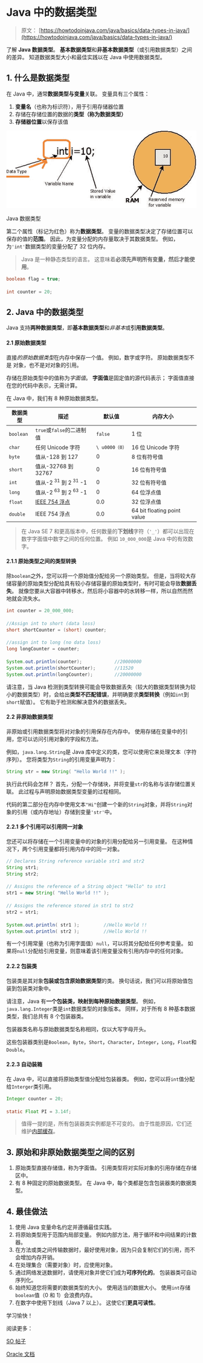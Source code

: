 # Java 中的数据类型

> 原文： [https://howtodoinjava.com/java/basics/data-types-in-java/](https://howtodoinjava.com/java/basics/data-types-in-java/)

了解 **Java 数据类型**。 **基本数据类型**和**非基本数据类型**（或引用数据类型）之间的差异。 知道数据类型大小和最佳实践以在 Java 中使用数据类型。

## 1\. 什么是数据类型

在 Java 中，通常**数据类型与变量**关联。 变量具有三个属性：

1.  **变量名**（也称为标识符），用于引用存储器位置
2.  存储在存储位置的数据的**类型（称为数据类型）**
3.  **存储器位置**以保存该值

![Java Data Type](img/771f05d3a28e6b0c0e8e738c1700ca33.png)

Java 数据类型

第二个属性（标记为红色）称为**数据类型**。 变量的数据类型决定了存储位置可以保存的值的**范围**。 因此，为变量分配的内存量取决于其数据类型。 例如，为`'int'`数据类型的变量分配了 32 位内存。

> Java 是一种静态类型的语言。 这意味着**必须先声明所有变量，然后才能使用**。

```java
boolean flag = true;

int counter = 20;

```

## 2\. Java 中的数据类型

Java 支持**两种数据类型**，即**基本数据类型**和*非基本*或**引用数据类型**。

#### 2.1 原始数据类型

直接*的原始数据类型*在内存中保存一个值。 例如，数字或字符。 原始数据类型不是
对象，也不是对对象的引用。

存储在原始类型中的值称为*字面值*。 **字面值**是固定值的源代码表示； 字面值直接在您的代码中表示，无需计算。

在 Java 中，我们有 8 种原始数据类型。

| 数据类型 | 描述 | 默认值 | 内存大小 |
| --- | --- | --- | --- |
| `boolean` | `true`或`false`的二进制值 | `false` | 1 位 |
| `char` | 任何 Unicode 字符 | `\ u0000（0）` | 16 位 Unicode 字符 |
| `byte` | 值从-128 到 127 | 0 | 8 位有符号值 |
| `short` | 值从-32768 到 32767 | 0 | 16 位有符号值 |
| `int` | 值从-2 <sup>31</sup> 到 2 <sup>31</sup> -1 | 0 | 32 位有符号值 |
| `long` | 值从-2 <sup>63</sup> 到 2 <sup>63</sup> -1 | 0 | 64 位浮点值 |
| `float` | [IEEE 754 浮点](https://en.wikipedia.org/wiki/IEEE_754) | 0.0 | 32 位浮点值 |
| `double` | IEEE 754 浮点 | 0.0 | 64 bit floating point value |

> 在 Java SE 7 和更高版本中，任何数量的**下划线**字符（`'_'`）都可以出现在数字字面值中数字之间的任何位置。 例如 `10_000_000`是 Java 中的有效数字。

#### 2.1.1 原始类型之间的类型转换

除`boolean`之外，您可以将一个原始值分配给另一个原始类型。 但是，当将较大存储容量的原始类型分配给具有较小存储容量的原始类型时，有时可能会导致**数据丢失**。 就像您要从大容器中转移水，然后将小容器中的水转​​移一样，所以自然而然地就会流失水。

```java
int counter = 20_000_000;

//Assign int to short (data loss)
short shortCounter = (short) counter;

//assign int to long (no data loss)
long longCounter = counter;

System.out.println(counter);            //20000000
System.out.println(shortCounter);       //11520
System.out.println(longCounter);        //20000000

```

请注意，当 Java 检测到类型转换可能会导致数据丢失（较大的数据类型转换为较小的数据类型）时，会给出**类型不匹配错误**，并明确要求**类型转换**（例如`int`到`short`赋值）。 它有助于检测和解决意外的数据丢失。

#### 2.2 非原始数据类型

非原始或引用数据类型将对对象的引用保存在内存中。 使用存储在变量中的引用，您可以访问引用对象的字段和方法。

例如，`java.lang.String`是 Java 库中定义的类，您可以使用它来处理文本（字符序列）。 您将类型为`String`的引用变量声明为：

```java
String str = new String( "Hello World !!" );

```

执行此代码会怎样？ 首先，分配一个存储块，并将变量`str`的名称与该存储位置关联。 此过程与声明原始数据类型变量的过程相同。

代码的第二部分在内存中使用文本`"Hi"`创建一个新的`String`对象，并将`String`对象的引用（或内存地址）存储到变量`'str'`中。

#### 2.2.1 多个引用可以引用同一对象

您还可以将存储在一个引用变量中的对象的引用分配给另一引用变量。 在这种情况下，两个引用变量都将引用内存中的同一对象。

```java
// Declares String reference variable str1 and str2
String str1;
String str2;

// Assigns the reference of a String object "Hello" to str1
str1 = new String( "Hello World !!" );

// Assigns the reference stored in str1 to str2
str2 = str1;

System.out.println( str1 );         //Hello World !!
System.out.println( str2 );         //Hello World !!

```

有一个引用常量（也称为引用字面值）`null`，可以将其分配给任何参考变量。 如果将`null`分配给引用变量，则意味着该引用变量没有引用内存中的任何对象。

#### 2.2.2 包装类

包装类是其对象**包装或包含原始数据类型**的类。 换句话说，我们可以将原始值包装到包装类对象中。

请注意，Java 有**一个包装类，映射到每种原始数据类型**。 例如，`java.lang.Integer`类是`int`数据类型的对象版本。 同样，对于所有 8 种基本数据类型，我们总共有 8 个包装器类。

包装器类名称与原始数据类型名称相同，仅以大写字母开头。

这些包装器类别是`Boolean`，`Byte`，`Short`，`Character`，`Integer`，`Long`，`Float`和`Double`。

#### 2.2.3 自动装箱

在 Java 中，可以直接将原始类型值分配给包装器类。 例如，您可以将`int`值分配给`Interger`类引用。

```java
Integer counter = 20;

static Float PI = 3.14f;

```

> 值得一提的是，所有包装器类实例都是不可变的。 由于性能原因，它们还维护[内部缓存](https://howtodoinjava.com/java/basics/object-initialization-best-practices-internal-caching-in-wrapper-classes/)。

## 3\. 原始和非原始数据类型之间的区别

1.  原始类型直接存储值，称为字面值。 引用类型将对实际对象的引用存储在存储区中。
2.  有 8 种固定的原始数据类型。 在 Java 中，每个类都是包含包装器类的数据类型。

## 4\. 最佳做法

1.  使用 Java 变量命名约定并遵循最佳实践。
2.  将原始类型用于范围内局部变量。 例如内部方法，用于循环和中间结果的计数器。
3.  在方法或类之间传输数据时，最好使用对象，因为只会复制它们的引用，而不会增加内存开销。
4.  在处理集合（需要对象）时，应使用对象。
5.  通过网络发送数据时，请使用对象并使它们成为**可序列化的**。 包装器类可自动序列化。
6.  始终知道您将需要的数据类型的大小。 使用适当的数据大小。 使用`int`存储`boolean`值（0 和 1）会浪费内存。
7.  在数字中使用下划线（Java 7 以上）。 这使它们**更具可读性**。

学习愉快！

阅读更多：

[SO 帖子](https://stackoverflow.com/questions/13902281/best-practices-what-to-use-wrapper-classes-or-primitive-data-types)

[Oracle 文档](https://docs.oracle.com/javase/tutorial/java/nutsandbolts/variablesummary.html)
